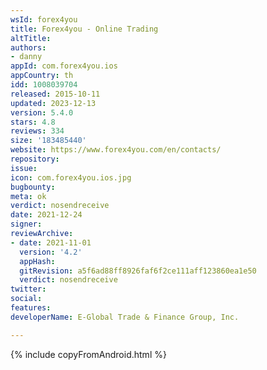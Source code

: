 ```yaml
---
wsId: forex4you
title: Forex4you - Online Trading
altTitle: 
authors:
- danny
appId: com.forex4you.ios
appCountry: th
idd: 1008039704
released: 2015-10-11
updated: 2023-12-13
version: 5.4.0
stars: 4.8
reviews: 334
size: '183485440'
website: https://www.forex4you.com/en/contacts/
repository: 
issue: 
icon: com.forex4you.ios.jpg
bugbounty: 
meta: ok
verdict: nosendreceive
date: 2021-12-24
signer: 
reviewArchive:
- date: 2021-11-01
  version: '4.2'
  appHash: 
  gitRevision: a5f6ad88ff8926faf6f2ce111aff123860ea1e50
  verdict: nosendreceive
twitter: 
social: 
features: 
developerName: E-Global Trade & Finance Group, Inc.

---
```


{% include copyFromAndroid.html %}
